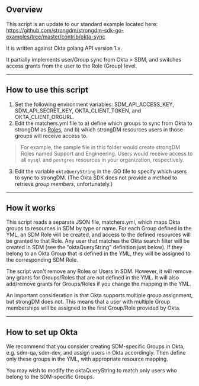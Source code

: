 ## Overview
This script is an update to our standard example located here:
		 https://github.com/strongdm/strongdm-sdk-go-examples/tree/master/contrib/okta-sync

It is written against Okta golang API version 1.x. 

It partially implements user/Group sync from Okta > SDM, and switches access grants from the user to the Role (Group) level.

---

## How to use this script

1. Set the following environment variables: SDM_API_ACCESS_KEY, SDM_API_SECRET_KEY, OKTA_CLIENT_TOKEN, and OKTA_CLIENT_ORGURL.
2. Edit the matchers.yml file to a) define which groups to sync from Okta to strongDM as [Roles](https://www.strongdm.com/docs/admin-ui-guide/user-management/roles), and b) which strongDM resources users in those groups will receive access to.

  > For example, the sample file in this folder would create strongDM Roles named Support and Engineering. Users would receive access to all `mysql` and `postgres` resources in your organization, respectively.



3. Edit the variable `oktaQueryString` in the .GO file to specify which users to sync to strongDM. (The Okta SDK does not provide a method to retrieve _group members_, unfortunately.)

---

## How it works

This script reads a separate JSON file, matchers.yml, which maps Okta groups to resources in SDM by type or name.
For each Group defined in the YML, an SDM Role will be created, and access to the defined resources will be granted to that Role.
Any user that matches the Okta search filter will be created in SDM (see the "oktaQueryString" definition just below).
If they belong to an Okta Group that is defined in the YML, they will be assigned to the corresponding SDM Role.

The script won't remove any Roles or Users in SDM. However, it will remove any grants for Groups/Roles that are not defined in the YML. It will also add/remove grants for Groups/Roles if you change the mapping in the YML.

An important consideration is that Okta supports multiple group assignment, but strongDM does not. This means that a user with multiple Group memberships will be assigned to the first Group/Role provided by Okta.

---

## How to set up Okta
We recommend that you consider creating SDM-specific Groups in Okta, e.g. sdm-qa, sdm-dev, and assign users in Okta accordingly.
Then define only these groups in the YML, with appropriate resource mapping.

You may wish to modify the oktaQueryString to match only users who belong to the SDM-specific Groups.